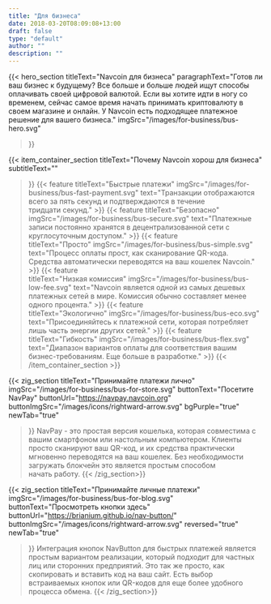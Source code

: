 ```yaml
---
title: "Для бизнеса"
date: 2018-03-20T08:09:08+13:00
draft: false
type: "default"
author: ""
description: ""
---
```

{{< hero_section
titleText="Navcoin для бизнеса"
paragraphText="Готов ли ваш бизнес к будущему? Все больше и больше людей ищут способы оплачивать своей цифровой валютой. Если вы хотите идти в ногу со временем, сейчас самое время начать принимать криптовалюту в своем магазине и онлайн. У Navcoin есть подходящее платежное решение для вашего&nbsp;бизнеса."
imgSrc="/images/for-business/bus-hero.svg"
>}}

{{< item_container_section 
    titleText="Почему Navcoin хорош для&nbsp;бизнеса"
    subtitleText=""
>}}
    {{< feature 
        titleText="Быстрые платежи"
        imgSrc="/images/for-business/bus-fast-payment.svg"
        text="Транзакции отображаются всего за пять секунд и подтверждаются в течение тридцати&nbsp;секунд."
    >}}
    {{< feature 
        titleText="Безопасно"
        imgSrc="/images/for-business/bus-secure.svg"
        text="Платежные записи постоянно хранятся в децентрализованной сети с круглосуточным&nbsp;доступом."
    >}}
    {{< feature                 
        titleText="Просто"
        imgSrc="/images/for-business/bus-simple.svg"
        text="Процесс оплаты прост, как сканирование QR-кода. Средства автоматически переводятся на ваш кошелек&nbsp;Navcoin."
    >}}
    {{< feature                 
        titleText="Низкая комиссия"
        imgSrc="/images/for-business/bus-low-fee.svg"
        text="Navcoin является одной из самых дешевых платежных сетей в мире. Комиссия обычно составляет менее одного&nbsp;процента."
    >}}
    {{< feature                 
        titleText="Экологично"
        imgSrc="/images/for-business/bus-eco.svg"
        text="Присоединяйтесь к платежной сети, которая потребляет лишь часть энергии других&nbsp;сетей."
    >}}
    {{< feature                 
        titleText="Гибкость"
        imgSrc="/images/for-business/bus-flex.svg"
        text="Диапазон вариантов оплаты для соответствия вашим бизнес-требованиям. Еще больше в&nbsp;разработке."
    >}}
{{< /item_container_section >}}

{{< zig_section
  titleText="Принимайте платежи лично"
  imgSrc="/images/for-business/bus-for-store.svg"
  buttonText="Посетите NavPay"
  buttonUrl="https://navpay.navcoin.org"
  buttonImgSrc="/images/icons/rightward-arrow.svg"
  bgPurple="true"
  newTab="true"
>}}
NavPay - это простая версия кошелька, которая совместима с вашим смартфоном или настольным компьютером. Клиенты просто сканируют ваш QR-код, и их средства практически мгновенно переводятся на ваш кошелек. Без необходимости загружать блокчейн это является простым способом начать&nbsp;работу.
{{< /zig_section>}}

{{< zig_section
  titleText="Принимайте личные платежи"
  imgSrc="/images/for-business/bus-for-blog.svg"
  buttonText="Просмотреть кнопки здесь"
  buttonUrl="https://brianium.github.io/nav-button/"
  buttonImgSrc="/images/icons/rightward-arrow.svg"
  reversed="true"
  newTab="true"
>}}
Интеграция кнопок NavButton для быстрых платежей является простым вариантом реализации, который подходит для частных лиц или сторонних предприятий. Это так же просто, как скопировать и вставить код на ваш сайт. Есть выбор встраиваемых кнопок или QR-кодов для еще более удобного процесса&nbsp;обмена.
{{< /zig_section>}}
